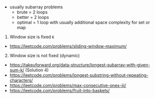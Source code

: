 - usually subarray problems
  - brute = 2 loops
  - better = 2 loops
  - optimal = 1 loop with usually additional space complexity for set or map 

1. Window size is fixed `K`
  - https://leetcode.com/problems/sliding-window-maximum/
  
2. Window size is not fixed (dynamic)
  - https://takeuforward.org/data-structure/longest-subarray-with-given-sum-k/ (Solution 4)
  - https://leetcode.com/problems/longest-substring-without-repeating-characters/
  - https://leetcode.com/problems/max-consecutive-ones-iii/
  - https://leetcode.com/problems/fruit-into-baskets/

